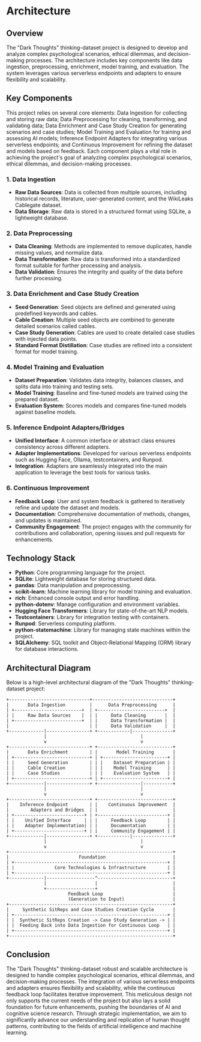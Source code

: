 # Architecture

## Overview

The "Dark Thoughts" thinking-dataset project is designed to develop and analyze complex psychological scenarios, ethical dilemmas, and decision-making processes. The architecture includes key components like data ingestion, preprocessing, enrichment, model training, and evaluation. The system leverages various serverless endpoints and adapters to ensure flexibility and scalability.

## Key Components

This project relies on several core elements: Data Ingestion for collecting and storing raw data; Data Preprocessing for cleaning, transforming, and validating data; Data Enrichment and Case Study Creation for generating scenarios and case studies; Model Training and Evaluation for training and assessing AI models; Inference Endpoint Adapters for integrating various serverless endpoints; and Continuous Improvement for refining the dataset and models based on feedback. Each component plays a vital role in achieving the project's goal of analyzing complex psychological scenarios, ethical dilemmas, and decision-making processes.

### 1. Data Ingestion

- **Raw Data Sources**: Data is collected from multiple sources, including historical records, literature, user-generated content, and the WikiLeaks Cablegate dataset.
- **Data Storage**: Raw data is stored in a structured format using SQLite, a lightweight database.

### 2. Data Preprocessing

- **Data Cleaning**: Methods are implemented to remove duplicates, handle missing values, and normalize data.
- **Data Transformation**: Raw data is transformed into a standardized format suitable for further processing and analysis.
- **Data Validation**: Ensures the integrity and quality of the data before further processing.

### 3. Data Enrichment and Case Study Creation

- **Seed Generation**: Seed objects are defined and generated using predefined keywords and cables.
- **Cable Creation**: Multiple seed objects are combined to generate detailed scenarios called cables.
- **Case Study Generation**: Cables are used to create detailed case studies with injected data points.
- **Standard Format Distillation**: Case studies are refined into a consistent format for model training.

### 4. Model Training and Evaluation

- **Dataset Preparation**: Validates data integrity, balances classes, and splits data into training and testing sets.
- **Model Training**: Baseline and fine-tuned models are trained using the prepared dataset.
- **Evaluation System**: Scores models and compares fine-tuned models against baseline models.

### 5. Inference Endpoint Adapters/Bridges

- **Unified Interface**: A common interface or abstract class ensures consistency across different adapters.
- **Adapter Implementations**: Developed for various serverless endpoints such as Hugging Face, Ollama, testcontainers, and Runpod.
- **Integration**: Adapters are seamlessly integrated into the main application to leverage the best tools for various tasks.

### 6. Continuous Improvement

- **Feedback Loop**: User and system feedback is gathered to iteratively refine and update the dataset and models.
- **Documentation**: Comprehensive documentation of methods, changes, and updates is maintained.
- **Community Engagement**: The project engages with the community for contributions and collaboration, opening issues and pull requests for enhancements.

## Technology Stack

- **Python**: Core programming language for the project.
- **SQLite**: Lightweight database for storing structured data.
- **pandas**: Data manipulation and preprocessing.
- **scikit-learn**: Machine learning library for model training and evaluation.
- **rich**: Enhanced console output and error handling.
- **python-dotenv**: Manage configuration and environment variables.
- **Hugging Face Transformers**: Library for state-of-the-art NLP models.
- **Testcontainers**: Library for integration testing with containers.
- **Runpod**: Serverless computing platform.
- **python-statemachine**: Library for managing state machines within the project.
- **SQLAlchemy**: SQL toolkit and Object-Relational Mapping (ORM) library for database interactions.

## Architectural Diagram

Below is a high-level architectural diagram of the "Dark Thoughts" thinking-dataset project:

```
+------------------------------+------------------------------+
|       Data Ingestion         |      Data Preprocessing      |
| +-------------------------+  | +-------------------------+  |
| |     Raw Data Sources    |  | |     Data Cleaning       |  |
| +-------------------------+  | |     Data Transformation |  |
|                              | |     Data Validation     |  |
+-------------|----------------+ +------------|---------------+
              |                                   |
              v                                   v
+------------------------------+ +----------------------------+
|       Data Enrichment        | |       Model Training       |
| +----------------------------+ | +------------------------+ |
| |     Seed Generation        | | |    Dataset Preparation | |
| |     Cable Creation         | | |    Model Training      | |
| |     Case Studies           | | |    Evaluation System   | |
| +----------------------------+ | +------------------------+ |
+-------------|----------------+ +----------------|-----------+
              |                                   |
              v                                   v
+------------------------------+ +----------------------------+
|    Inference Endpoint        | |    Continuous Improvement  |
|        Adapters and Bridges  | |                            |
| +--------------------------+ | +--------------------------+ |
| |    Unified Interface     | | |     Feedback Loop        | |
| |    Adapter Implementation| | |     Documentation        | |
| +--------------------------+ | |     Community Engagement | |
+-------------|----------------+ +------------|---------------+
              |                                   |
              v                                   v
+-------------------------------------------------------------+
|                          Foundation                         |
| +---------------------------------------------------------+ |
| |               Core Technologies & Infrastructure        | |
| +---------------------------------------------------------+ |
+-------------|------------------^----------------------------+
              |                  |                            |
              +------------------+                            |
                       Feedback Loop                          |
                       (Generation to Input)                  |
+-------------------------------------------------------------+
|     Synthetic SitReps and Case Studies Creation Cycle       |
| +---------------------------------------------------------+ |
| |  Synthetic SitReps Creation -> Case Study Generation -> | |
| |  Feeding Back into Data Ingestion for Continuous Loop   | |
| +---------------------------------------------------------+ |
+-------------------------------------------------------------+
```

## Conclusion

The "Dark Thoughts" thinking-dataset robust and scalable architecture is designed to handle complex psychological scenarios, ethical dilemmas, and decision-making processes. The integration of various serverless endpoints and adapters ensures flexibility and scalability, while the continuous feedback loop facilitates iterative improvement. This meticulous design not only supports the current needs of the project but also lays a solid foundation for future enhancements, pushing the boundaries of AI and cognitive science research. Through strategic implementation, we aim to significantly advance our understanding and replication of human thought patterns, contributing to the fields of artificial intelligence and machine learning.
